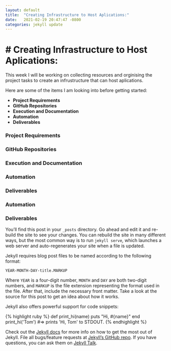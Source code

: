 ```yaml
---
layout: default
title:  "Creating Infrastructure to Host Aplications:"
date:   2021-02-19 20:47:47 -0800
categories: jekyll update
---
```


# #  **Creating Infrastructure to Host Aplications:**

This week I will be working on collecting resources and orginising the project tasks to create an infrustructure that can host aplications.

Here are some of the items I am looking into before getting started:

- **Project Requirements**
- **GitHub Repositories**
- **Execution and Documentation**
- **Automation**
- **Deliverables**





###  **Project Requirements**
 
 

 
###  **GitHub Repositories**




###  **Execution and Documentation**



###  **Automation**


### **Deliverables**



### **Automation**



### **Deliverables** 




You’ll find this post in your `_posts` directory. Go ahead and edit it and re-build the site to see your changes. You can rebuild the site in many different ways, but the most common way is to run `jekyll serve`, which launches a web server and auto-regenerates your site when a file is updated.

Jekyll requires blog post files to be named according to the following format:

`YEAR-MONTH-DAY-title.MARKUP`

Where `YEAR` is a four-digit number, `MONTH` and `DAY` are both two-digit numbers, and `MARKUP` is the file extension representing the format used in the file. After that, include the necessary front matter. Take a look at the source for this post to get an idea about how it works.

Jekyll also offers powerful support for code snippets:

{% highlight ruby %}
def print_hi(name)
  puts "Hi, #{name}"
end
print_hi('Tom')
#=> prints 'Hi, Tom' to STDOUT.
{% endhighlight %}

Check out the [Jekyll docs][jekyll-docs] for more info on how to get the most out of Jekyll. File all bugs/feature requests at [Jekyll’s GitHub repo][jekyll-gh]. If you have questions, you can ask them on [Jekyll Talk][jekyll-talk].

[jekyll-docs]: https://jekyllrb.com/docs/home
[jekyll-gh]:   https://github.com/jekyll/jekyll
[jekyll-talk]: https://talk.jekyllrb.com/
 

